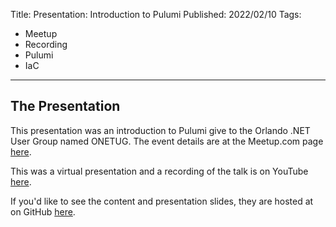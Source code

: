 Title: Presentation: Introduction to Pulumi
Published: 2022/02/10
Tags: 
- Meetup
- Recording
- Pulumi
- IaC
---

## The Presentation
This presentation was an introduction to Pulumi give to the Orlando .NET User Group named ONETUG. The event details are at the Meetup.com page <a href="https://www.meetup.com/onetug/events/283360077/">here</a>.

This was a virtual presentation and a recording of the talk is on YouTube <a href="https://www.youtube.com/watch?v=ycgcqUBHwzA&t=1s">here</a>.

If you'd like to see the content and presentation slides, they are hosted at on GitHub <a href="https://github.com/ProgrammerAl/Presentations-2022/tree/main/2022-02%20ONETUG%20Pulumi">here</a>.

